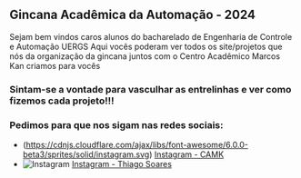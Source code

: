 ## Gincana Acadêmica da Automação - 2024
Sejam bem vindos caros alunos do bacharelado de Engenharia de Controle e Automação UERGS
Aqui vocês poderam ver todos os site/projetos que nós da organização da gincana juntos com o Centro Acadêmico Marcos Kan criamos para vocês

### Sintam-se a vontade para vasculhar as entrelinhas e ver como fizemos cada projeto!!!
### Pedimos para que nos sigam nas redes sociais:
-  (https://cdnjs.cloudflare.com/ajax/libs/font-awesome/6.0.0-beta3/sprites/solid/instagram.svg) [Instagram - CAMK](https://www.instagram.com/camkuergs/)
-  ![Instagram](https://icons8.com.br/icon/Xy10Jcu1L2Su/instagram) [Instagram - Thiago Soares](https://www.instagram.com/https_s_silveira/)
